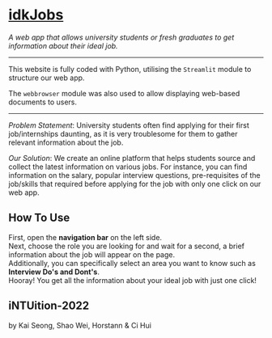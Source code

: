 # [idkJobs](https://share.streamlit.io/rowentey/intuition-2022/main/app.py)
*A web app that allows university students or fresh graduates to get information about their ideal job.*

---

This website is fully coded with Python, utilising the `Streamlit` module to structure our web app.  

The `webbrowser` module was also used to allow displaying web-based documents to users.


---

*Problem Statement*: University students often find applying for their first job/internships daunting, as it is very troublesome for them to gather relevant information about the job.

*Our Solution*: We create an online platform that helps students source and collect the latest information on various jobs. For instance, you can find information on the salary, popular interview questions, pre-requisites of the job/skills that required before applying for the job with only one click on our web app.

## How To Use
First, open the **navigation bar** on the left side.  
Next, choose the role you are looking for and wait for a second, a brief information about the job will appear on the page.  
Additionally, you can specifically select an area you want to know such as **Interview Do's and Dont's**.  
Hooray! You get all the information about your ideal job with just one click!

## iNTUition-2022
by Kai Seong, Shao Wei, Horstann & Ci Hui
